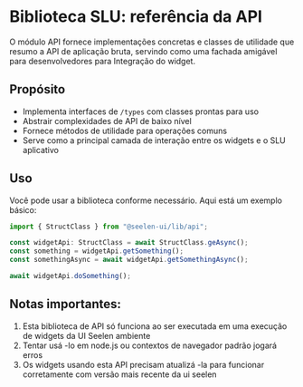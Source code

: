 # **Biblioteca SLU: referência da API**

O módulo API fornece implementações concretas e classes de utilidade que 
resumo a API de aplicação bruta, servindo como uma fachada amigável para desenvolvedores para 
Integração do widget.

## **Propósito**

* Implementa interfaces de `/types` com classes prontas para uso
* Abstrair complexidades de API de baixo nível
* Fornece métodos de utilidade para operações comuns
* Serve como a principal camada de interação entre os widgets e o SLU 
  aplicativo

## **Uso**

Você pode usar a biblioteca conforme necessário. Aqui está um exemplo básico:

```ts
import { StructClass } from "@seelen-ui/lib/api";

const widgetApi: StructClass = await StructClass.geAsync();
const something = widgetApi.getSomething();
const somethingAsync = await widgetApi.getSomethingAsync();

await widgetApi.doSomething();
```

## **Notas importantes:**

1. Esta biblioteca de API só funciona ao ser executada em uma execução de widgets da UI Seelen 
   ambiente
2. Tentar usá -lo em node.js ou contextos de navegador padrão jogará 
   erros
3. Os widgets usando esta API precisam atualizá -la para funcionar corretamente com 
   versão mais recente da ui seelen
